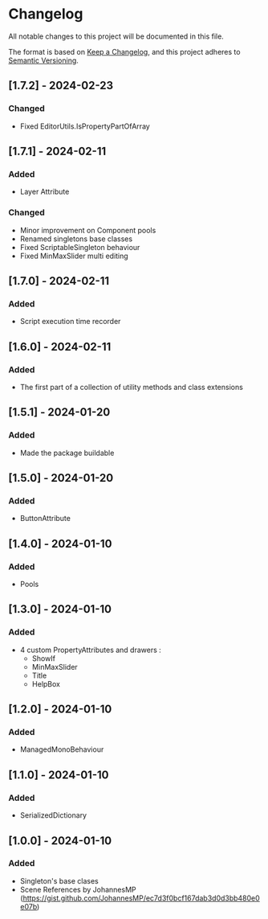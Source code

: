 # Changelog
All notable changes to this project will be documented in this file.

The format is based on [Keep a Changelog](https://keepachangelog.com/en/1.0.0/),
and this project adheres to [Semantic Versioning](https://semver.org/spec/v2.0.0.html).

## [1.7.2] - 2024-02-23

### Changed
- Fixed EditorUtils.IsPropertyPartOfArray

## [1.7.1] - 2024-02-11

### Added
- Layer Attribute

### Changed
- Minor improvement on Component pools
- Renamed singletons base classes
- Fixed ScriptableSingleton behaviour
- Fixed MinMaxSlider multi editing

## [1.7.0] - 2024-02-11

### Added
- Script execution time recorder

## [1.6.0] - 2024-02-11

### Added
- The first part of a collection of utility methods and class extensions

## [1.5.1] - 2024-01-20

### Added
- Made the package buildable

## [1.5.0] - 2024-01-20

### Added
- ButtonAttribute

## [1.4.0] - 2024-01-10

### Added
- Pools

## [1.3.0] - 2024-01-10

### Added
- 4 custom PropertyAttributes and drawers :
  - ShowIf
  - MinMaxSlider
  - Title
  - HelpBox
  
## [1.2.0] - 2024-01-10

### Added
- ManagedMonoBehaviour

## [1.1.0] - 2024-01-10

### Added
- SerializedDictionary

## [1.0.0] - 2024-01-10

### Added
- Singleton's base clases
- Scene References by JohannesMP (<https://gist.github.com/JohannesMP/ec7d3f0bcf167dab3d0d3bb480e0e07b>)
